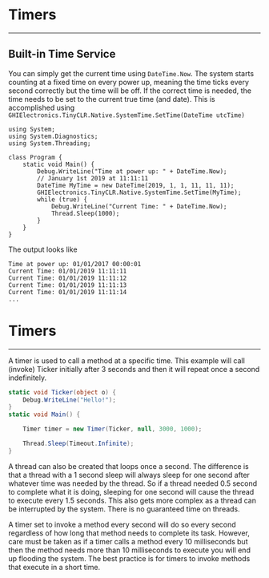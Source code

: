 # Timers
---
## Built-in Time Service

You can simply get the current time using `DateTime.Now`. The system starts counting at a fixed time on every power up, meaning the time ticks every second correctly but the time will be off. If the correct time is needed, the time needs to be set to the current true time (and date). This is accomplished using `GHIElectronics.TinyCLR.Native.SystemTime.SetTime(DateTime utcTime)`

```
using System;
using System.Diagnostics;
using System.Threading;

class Program {
    static void Main() {
        Debug.WriteLine("Time at power up: " + DateTime.Now);
        // January 1st 2019 at 11:11:11
        DateTime MyTime = new DateTime(2019, 1, 1, 11, 11, 11);
        GHIElectronics.TinyCLR.Native.SystemTime.SetTime(MyTime);
        while (true) {
            Debug.WriteLine("Current Time: " + DateTime.Now);
            Thread.Sleep(1000);
        }
    }
}
```

The output looks like

```
Time at power up: 01/01/2017 00:00:01
Current Time: 01/01/2019 11:11:11
Current Time: 01/01/2019 11:11:12
Current Time: 01/01/2019 11:11:13
Current Time: 01/01/2019 11:11:14
...
```

# Timers
---
A timer is used to call a method at a specific time. This example will call (invoke) Ticker initially after 3 seconds and then it will repeat once a second indefinitely.

```cs
static void Ticker(object o) {
    Debug.WriteLine("Hello!");
}
static void Main() {

    Timer timer = new Timer(Ticker, null, 3000, 1000);

    Thread.Sleep(Timeout.Infinite);
}
```

A thread can also be created that loops once a second. The difference is that a thread with a 1 second sleep will always sleep for one second after whatever time was needed by the thread. So if a thread needed 0.5 second to complete what it is doing, sleeping for one second will cause the thread to execute every 1.5 seconds. This also gets more complex as a thread can be interrupted by the system. There is no guaranteed time on threads.

A timer set to invoke a method every second will do so every second regardless of how long that method needs to complete its task. However, care must be taken as if a timer calls a method every 10 milliseconds but then the method needs more than 10 milliseconds to execute you will end up flooding the system. The best practice is for timers to invoke methods that execute in a short time.
